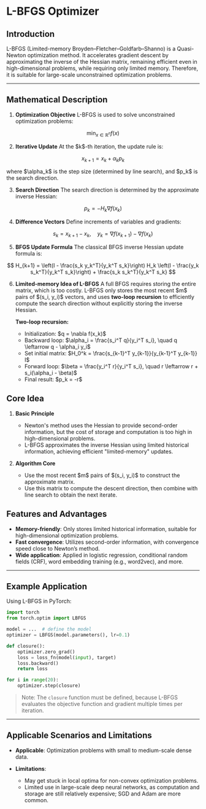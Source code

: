 
# L-BFGS Optimizer

## Introduction

L-BFGS (Limited-memory Broyden–Fletcher–Goldfarb–Shanno) is a Quasi-Newton optimization method. It accelerates gradient descent by approximating the inverse of the Hessian matrix, remaining efficient even in high-dimensional problems, while requiring only limited memory. Therefore, it is suitable for large-scale unconstrained optimization problems.

---

## Mathematical Description

1. **Optimization Objective**
   L-BFGS is used to solve unconstrained optimization problems:

$$
\min_{x \in \mathbb{R}^n} f(x)
$$

2. **Iterative Update**
   At the \$k\$-th iteration, the update rule is:

$$
x_{k+1} = x_k + \alpha_k p_k
$$

where \$\alpha\_k\$ is the step size (determined by line search), and \$p\_k\$ is the search direction.

3. **Search Direction**
   The search direction is determined by the approximate inverse Hessian:

$$
p_k = - H_k \nabla f(x_k)
$$

4. **Difference Vectors**
   Define increments of variables and gradients:

$$
s_k = x_{k+1} - x_k, \quad y_k = \nabla f(x_{k+1}) - \nabla f(x_k)
$$

5. **BFGS Update Formula**
   The classical BFGS inverse Hessian update formula is:

$$
H_{k+1} = \left(I - \frac{s_k y_k^T}{y_k^T s_k}\right) H_k \left(I - \frac{y_k s_k^T}{y_k^T s_k}\right) + \frac{s_k s_k^T}{y_k^T s_k}
$$

6. **Limited-memory Idea of L-BFGS**
   A full BFGS requires storing the entire matrix, which is too costly. L-BFGS only stores the most recent \$m\$ pairs of \$(s\_i, y\_i)\$ vectors, and uses **two-loop recursion** to efficiently compute the search direction without explicitly storing the inverse Hessian.

   **Two-loop recursion:**

   * Initialization: \$q = \nabla f(x\_k)\$
   * Backward loop: \$\alpha\_i = \frac{s\_i^T q}{y\_i^T s\_i}, \quad q \leftarrow q - \alpha\_i y\_i\$
   * Set initial matrix: \$H\_0^k = \frac{s\_{k-1}^T y\_{k-1}}{y\_{k-1}^T y\_{k-1}} I\$
   * Forward loop: \$\beta = \frac{y\_i^T r}{y\_i^T s\_i}, \quad r \leftarrow r + s\_i(\alpha\_i - \beta)\$
   * Final result: \$p\_k = -r\$



## Core Idea

1. **Basic Principle**

   * Newton's method uses the Hessian to provide second-order information, but the cost of storage and computation is too high in high-dimensional problems.
   * L-BFGS approximates the inverse Hessian using limited historical information, achieving efficient "limited-memory" updates.

2. **Algorithm Core**

   * Use the most recent \$m\$ pairs of \$(s\_i, y\_i)\$ to construct the approximate matrix.
   * Use this matrix to compute the descent direction, then combine with line search to obtain the next iterate.



## Features and Advantages

* **Memory-friendly**: Only stores limited historical information, suitable for high-dimensional optimization problems.
* **Fast convergence**: Utilizes second-order information, with convergence speed close to Newton’s method.
* **Wide application**: Applied in logistic regression, conditional random fields (CRF), word embedding training (e.g., word2vec), and more.

---

## Example Application

Using L-BFGS in PyTorch:

```python
import torch
from torch.optim import LBFGS

model = ...  # define the model
optimizer = LBFGS(model.parameters(), lr=0.1)

def closure():
    optimizer.zero_grad()
    loss = loss_fn(model(input), target)
    loss.backward()
    return loss

for i in range(20):
    optimizer.step(closure)
```

> Note: The `closure` function must be defined, because L-BFGS evaluates the objective function and gradient multiple times per iteration.

---

## Applicable Scenarios and Limitations

* **Applicable**: Optimization problems with small to medium-scale dense data.
* **Limitations**:

  * May get stuck in local optima for non-convex optimization problems.
  * Limited use in large-scale deep neural networks, as computation and storage are still relatively expensive; SGD and Adam are more common.


